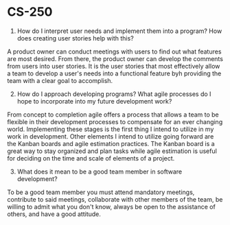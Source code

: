 # CS-250

1) How do I interpret user needs and implement them into a program? How does creating user stories help with this?

A product owner can conduct meetings with users to find out what features are most desired. From there, the product owner can develop the comments from users into user stories. It is the user stories that most effectively allow a team to develop a user's needs into a functional feature byh providing the team with a clear goal to accomplish.

2) How do I approach developing programs? What agile processes do I hope to incorporate into my future development work?

From concept to completion agile offers a process that allows a team to be flexible in their development processes to compensate for an ever changing world. Implementing these stages is the first thing I intend to utilize in my work in development. Other elements I intend to utilize going forward are the Kanban boards and agile estimation practices. The Kanban board is a great way to stay organized and plan tasks while agile estimation is useful for deciding on the time and scale of elements of a project.

3) What does it mean to be a good team member in software development?

To be a good team member you must attend mandatory meetings, contribute to said meetings, collaborate with other members of the team, be willing to admit what you don't know, always be open to the assistance of others, and have a good attitude.
